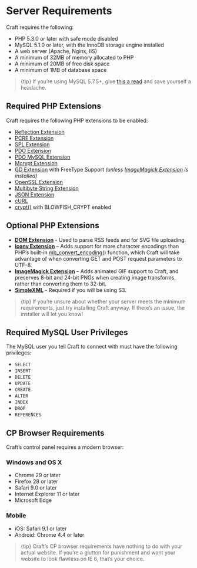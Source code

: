 # Server Requirements

Craft requires the following:

* PHP 5.3.0 or later with safe mode disabled
* MySQL 5.1.0 or later, with the InnoDB storage engine installed
* A web server (Apache, Nginx, IIS)
* A minimum of 32MB of memory allocated to PHP
* A minimum of 20MB of free disk space
* A minimum of 1MB of database space

> {tip} If you’re using MySQL 5.7.5+, give [this a read](https://craftcms.stackexchange.com/questions/12084/getting-this-sql-error-group-by-incompatible-with-sql-mode-only-full-group-by/12106) and save yourself a headache.

## Required PHP Extensions

Craft requires the following PHP extensions to be enabled:

* [Reflection Extension](http://php.net/manual/en/class.reflectionextension.php)
* [PCRE Extension](http://php.net/manual/en/book.pcre.php)
* [SPL Extension](http://php.net/manual/en/book.spl.php)
* [PDO Extension](http://php.net/manual/en/book.pdo.php)
* [PDO MySQL Extension](http://php.net/manual/en/ref.pdo-mysql.php)
* [Mcrypt Extension](http://php.net/manual/en/book.mcrypt.php)
* [GD Extension](http://php.net/manual/en/book.image.php) with FreeType Support _(unless [ImageMagick Extension](http://php.net/manual/en/book.imagick.php) is installed)_
* [OpenSSL Extension](http://php.net/manual/en/book.openssl.php)
* [Multibyte String Extension](http://php.net/manual/en/book.mbstring.php)
* [JSON Extension](https://php.net/manual/en/book.json.php)
* [cURL](https://secure.php.net/manual/en/book.curl.php)
* [crypt()](https://secure.php.net/manual/en/function.crypt.php) with BLOWFISH_CRYPT enabled

## Optional PHP Extensions

* **[DOM Extension](http://php.net/manual/en/book.dom.php)** - Used to parse RSS feeds and for SVG file uploading.
* **[iconv Extension](https://secure.php.net/manual/en/book.iconv.php)** – Adds support for more character encodings than PHP’s built-in [mb_convert_encoding()](http://php.net/manual/en/function.mb-convert-encoding.php) function, which Craft will take advantage of when converting GET and POST request parameters to UTF-8.
* **[ImageMagick Extension](http://php.net/manual/en/book.imagick.php)** – Adds animated GIF support to Craft, and preserves 8-bit and 24-bit PNGs when creating image transforms, rather than converting them to 32-bit.
* **[SimpleXML](https://secure.php.net/manual/en/book.simplexml.php)** - Required if you will be using S3.

> {tip} If you’re unsure about whether your server meets the minimum requirements, just try installing Craft anyway. If there’s an issue, the installer will let you know!

## Required MySQL User Privileges

The MySQL user you tell Craft to connect with must have the following privileges:

* `SELECT`
* `INSERT`
* `DELETE`
* `UPDATE`
* `CREATE`
* `ALTER`
* `INDEX`
* `DROP`
* `REFERENCES`

## CP Browser Requirements

Craft’s control panel requires a modern browser:

### Windows and OS X

* Chrome 29 or later
* Firefox 28 or later
* Safari 9.0 or later
* Internet Explorer 11 or later
* Microsoft Edge

### Mobile

* iOS: Safari 9.1 or later
* Android: Chrome 4.4 or later

> {tip} Craft’s CP browser requirements have nothing to do with your actual website. If you’re a glutton for punishment and want your website to look flawless on IE 6, that’s your choice.
